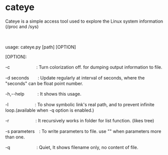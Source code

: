 # cateye
Cateye is a simple access tool used to explore the Linux system information (/proc and /sys)

　

usage: cateye.py [path] [OPTION]

[OPTION]:

-c　　　　　　: Turn colorization off. for dumping output information to file. 

-d seconds　　: Update regularly at interval of seconds, where the "seconds" can be float point number. 

-h,--help　　　: It shows this usage.

-l　　　　　　: To show symbolic link's real path, and to prevent infinite loop.(available when -q option is enabled.)

-r　　　　　　: It recursively works in folder for list function. (likes tree)

-s parameters　: To write parameters to file. use "" when parameters more than one.

-q　　　　　　: Quiet, It shows filename only, no content of file.
